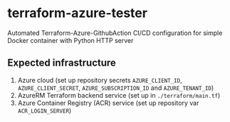 # terraform-azure-tester

Automated Terraform-Azure-GithubAction CI/CD configuration for simple Docker container with Python HTTP server

## Expected infrastructure

1. Azure cloud (set up repository secrets `AZURE_CLIENT_ID`, `AZURE_CLIENT_SECRET`, `AZURE_SUBSCRIPTION_ID` and `AZURE_TENANT_ID`)
2. AzureRM Terraform backend service (set up in `./terraform/main.tf`)
3. Azure Container Registry (ACR) service (set up repository var `ACR_LOGIN_SERVER`)
